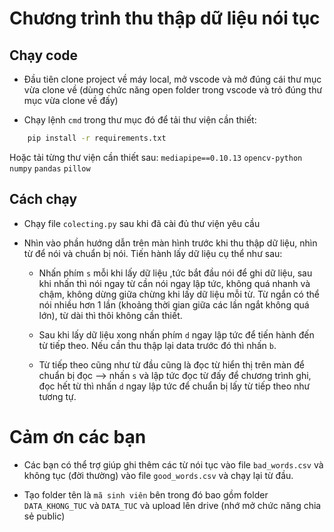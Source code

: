 # Chương trình thu thập dữ liệu nói tục

## Chạy code
- Đầu tiên clone project về máy local, mở vscode và mở đúng cái thư mục vừa clone về (dùng chức năng open folder trong vscode và trỏ đúng thư mục vừa clone về đấy)

- Chạy lệnh `cmd` trong thư mục đó để tải thư viện cần thiết:

```bash
    pip install -r requirements.txt
```

Hoặc tải từng thư viện cần thiết sau:
    `mediapipe==0.10.13` `opencv-python` `numpy` `pandas` `pillow`

## Cách chạy
- Chạy file `colecting.py` sau khi đã cài đủ thư viện yêu cầu

- Nhìn vào phần hướng dẫn trên màn hình trước khi thu thập dữ liệu, nhìn từ để nói và chuẩn bị nói. Tiến hành lấy dữ liệu cụ thể như sau:
    - Nhấn phím `s` mỗi khi lấy dữ liệu ,tức bắt đầu nói để ghi dữ liệu, sau khi nhấn thì nói ngay từ cần nói ngay lập tức, không quá nhanh và chậm, không dừng giữa chừng khi lấy dữ liệu mỗi từ. Từ ngắn có thể nói nhiều hơn 1 lần (khoảng thời gian giữa các lần ngắt không quá lớn), từ dài thì thôi không cần thiết. 
     
    - Sau khi lấy dữ liệu xong nhấn phím `d` ngay lập tức để tiến hành đến từ tiếp theo. Nếu cần thu thập lại data trước đó thì nhấn `b`.

    - Từ tiếp theo cũng như từ đầu cũng là đọc từ hiển thị trên màn để chuẩn bị đọc --> nhấn `s` và lập tức đọc từ đấy để chương trình ghi, đọc hết từ thì nhấn `d` ngay lập tức để chuẩn bị lấy từ tiếp theo như tương tự.

# Cảm ơn các bạn
- Các bạn có thể trợ giúp ghi thêm các từ nói tục vào file `bad_words.csv` và không tục (đời thường) vào file `good_words.csv` và chạy lại từ đầu.

- Tạo folder tên là `mã sinh viên` bên trong đó bao gồm folder `DATA_KHONG_TUC` và `DATA_TUC` và upload lên drive (nhớ mở chức năng chia sẻ public) 
